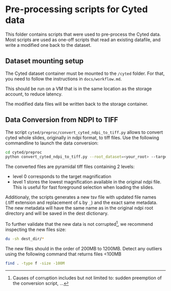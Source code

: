 # Pre-processing scripts for Cyted data

This folder contains scripts that were used to pre-process the Cyted data. Most scripts are used as one-off scripts that read an existing datafile,
and write a modified one back to the dataset.

## Dataset mounting setup

The Cyted dataset container must be mounted to the `/cyted` folder. For that, you need to follow the instructions in `docs/workflow.md`.

This should be run on a VM that is in the same location as the storage account,
to reduce latency.

The modified data files will be written back to the storage container.

## Data Conversion from NDPI to TIFF

The script `cyted/preproc/convert_cyted_ndpi_to_tiff.py` allows to convert cyted whole slides, originally in ndpi format, to tiff files. Use the following commandline to launch the data conversion:

```bash
cd cyted/preproc
python convert_cyted_ndpi_to_tiff.py --root_dataset=<your_root> --target_magnification=<your_target_mag> --num_workers=<n> --dest_dir=<your_dest_dir> --label_col=<label> --image_col=<HE>
```

The converted files are pyramidal tiff files containing 2 levels:

- level 0 corresponds to the target magnification
- level 1 stores the lowest magnification available in the original ndpi file. This is useful for fast foreground selection when loading the slides.

Additionaly, the scripts generates a new tsv file with updated file names (.tiff extension and replacement of `&` by `_`) and the exact same metadata. The new metadata will have the same name as in the original ndpi root directory and will be saved in the dest dictionary.

To further validate that the new data is not corrupted[^1], we recommend inspecting the new files size:

```bash
du -sh dest_dir/*
```

The new files should in the order of 200MB to 1200MB. Detect any outliers using the following command that returns files <100MB

```bash
find . -type f -size -100M
```

[^1]: Causes of corruption includes but not limited to: sudden preemption of the conversion script, ...
